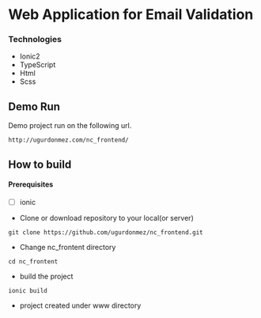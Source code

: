 # Web Application for Email Validation #

### Technologies ###
* Ionic2
* TypeScript
* Html
* Scss


## Demo Run ##

Demo project run on the following url.

`http://ugurdonmez.com/nc_frontend/`


## How to build ##

#### Prerequisites ####
- [ ] ionic

* Clone or download repository to your local(or server)

`git clone https://github.com/ugurdonmez/nc_frontend.git`

* Change nc_frontent directory

`cd nc_frontent`

* build the project

`ionic build`

* project created under www directory

